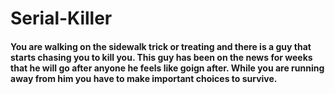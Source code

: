 
# Serial-Killer
#### You are walking on the sidewalk trick or treating and there is a guy that starts chasing you to kill you. This guy has been on the news for weeks that he will go after anyone he feels like goign after. While you are running away from him you have to make important choices to survive.


